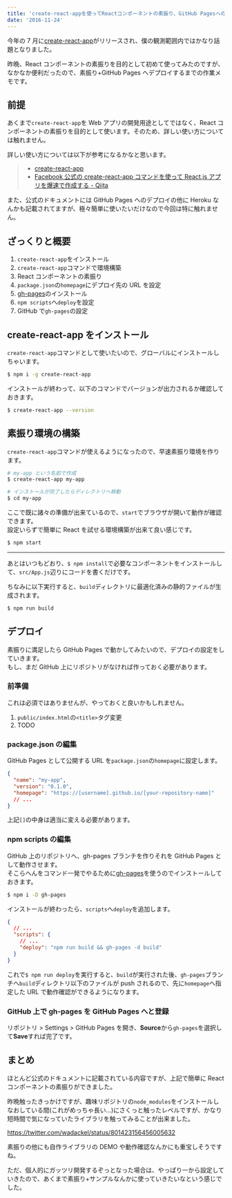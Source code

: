 ```yaml
---
title: 'create-react-appを使ってReactコンポーネントの素振り、GitHub Pagesへのデプロイまで'
date: '2016-11-24'
---
```


今年の 7 月に[create-react-app](https://github.com/facebookincubator/create-react-app)がリリースされ、僕の観測範囲内ではかなり話題となりました。

昨晩、React コンポーネントの素振りを目的として初めて使ってみたのですが、なかなか便利だったので、素振り+GitHub Pages へデプロイするまでの作業メモです。

## 前提

あくまで`create-react-app`を Web アプリの開発用途としてではなく、React コンポーネントの素振りを目的として使います。そのため、詳しい使い方については触れません。

詳しい使い方については以下が参考になるかなと思います。

> - [create-react-app](https://github.com/facebookincubator/create-react-app)
> - [Facebook 公式の create-react-app コマンドを使って React.js アプリを爆速で作成する - Qiita](http://qiita.com/chibicode/items/8533dd72f1ebaeb4b614)

また、公式のドキュメントには GitHub Pages へのデプロイの他に Heroku なんかも記載されてますが、極々簡単に使いたいだけなので今回は特に触れません。

## ざっくりと概要

1. `create-react-app`をインストール
2. `create-react-app`コマンドで環境構築
3. React コンポーネントの素振り
4. `package.json`の`homepage`にデプロイ先の URL を設定
5. [gh-pages](https://www.npmjs.com/package/gh-pages)のインストール
6. `npm scripts`へ`deploy`を設定
7. GitHub で`gh-pages`の設定

## create-react-app をインストール

`create-react-app`コマンドとして使いたいので、グローバルにインストールしちゃいます。

```bash
$ npm i -g create-react-app
```

インストールが終わって、以下のコマンドでバージョンが出力されるか確認しておきます。

```bash
$ create-react-app --version
```

## 素振り環境の構築

`create-react-app`コマンドが使えるようになったので、早速素振り環境を作ります。

```bash
# my-app という名前で作成
$ create-react-app my-app

# インストールが完了したらディレクトリへ移動
$ cd my-app
```

ここで既に諸々の準備が出来ているので、`start`でブラウザが開いて動作が確認できます。  
設定いらずで簡単に React を試せる環境構築が出来て良い感じです。

```bash
$ npm start
```

---

あとはいつもどおり、`$ npm install`で必要なコンポーネントをインストールして、`src/App.js`辺りにコードを書くだけです。

ちなみに以下実行すると、`build`ディレクトリに最適化済みの静的ファイルが生成されます。

```bash
$ npm run build
```

## デプロイ

素振りに満足したら GitHub Pages で動かしてみたいので、デプロイの設定をしていきます。  
もし、まだ GitHub 上にリポジトリがなければ作っておく必要があります。

### 前準備

これは必須ではありませんが、やっておくと良いかもしれません。

1. `public/index.html`の`<title>`タグ変更
2. TODO

### package.json の編集

GitHub Pages として公開する URL を`package.json`の`homepage`に設定します。

```json:package.json
{
  "name": "my-app",
  "version": "0.1.0",
  "homepage": "https://[username].github.io/[your-repository-name]"
  // ...
}
```

上記`[]`の中身は適当に変える必要があります。

### npm scripts の編集

GitHub 上のリポジトリへ、gh-pages ブランチを作りそれを GitHub Pages として動作させます。  
そこらへんをコマンド一発でやるために[gh-pages](https://www.npmjs.com/package/gh-pages)を使うのでインストールしておきます。

```bash
$ npm i -D gh-pages
```

インストールが終わったら、`scripts`へ`deploy`を追加します。

```json:package.json
{
  // ...
  "scripts": {
    // ...
    "deploy": "npm run build && gh-pages -d build"
  }
}
```

これで`$ npm run deploy`を実行すると、`build`が実行された後、`gh-pages`ブランチへ`build`ディレクトリ以下のファイルが push されるので、先に`homepage`へ指定した URL で動作確認ができるようになります。

### GitHub 上で gh-pages を GitHub Pages へと登録

リポジトリ > Settings > GitHub Pages を開き、**Source**から`gh-pages`を選択して**Save**すれば完了です。

## まとめ

ほとんど公式のドキュメントに記載されている内容ですが、上記で簡単に React コンポーネントの素振りができました。

昨晩触ったきっかけですが、趣味リポジトリの`node_modules`をインストールしなおしている間(これがめっちゃ長い...)にさくっと触ったレベルですが、かなり短時間で気になっていたライブラリを触ってみることが出来ました。

https://twitter.com/wadackel/status/801423156456005632

素振りの他にも自作ライブラリの DEMO や動作確認なんかにも重宝しそうですね。

ただ、個人的にガッツリ開発するぞっとなった場合は、やっぱり一から設定していきたので、あくまで素振り+サンプルなんかに使っていきたいなという感じでした。
